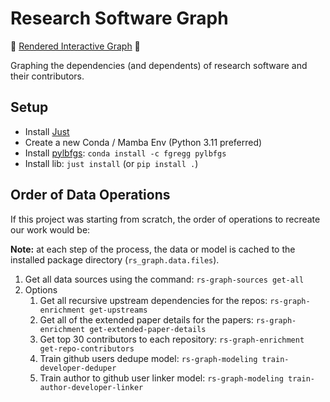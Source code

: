 # Research Software Graph

🚀 [Rendered Interactive Graph](https://evamaxfield.github.io/rs-graph/) 🚀

Graphing the dependencies (and dependents) of research software and their contributors.

## Setup

* Install [Just](https://github.com/casey/just#packages)
* Create a new Conda / Mamba Env (Python 3.11 preferred)
* Install [pylbfgs](https://github.com/larsmans/pylbfgs): `conda install -c fgregg pylbfgs`
* Install lib: `just install` (or `pip install .`)

## Order of Data Operations

If this project was starting from scratch, the order of operations to recreate our work
would be:

**Note:** at each step of the process, the data or model is cached
to the installed package directory (`rs_graph.data.files`).

1. Get all data sources using the command: `rs-graph-sources get-all`
2. Options
    1. Get all recursive upstream dependencies for the repos:
        `rs-graph-enrichment get-upstreams`
    2. Get all of the extended paper details for the papers:
        `rs-graph-enrichment get-extended-paper-details`
    3. Get top 30 contributors to each repository:
        `rs-graph-enrichment get-repo-contributors`
    4.  Train github users dedupe model:
        `rs-graph-modeling train-developer-deduper`
    5. Train author to github user linker model:
        `rs-graph-modeling train-author-developer-linker`